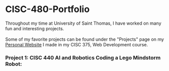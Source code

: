 # CISC-480-Portfolio

Throughout my time at University of Saint Thomas, I have worked on many fun and interesting projects.
</br>
</br>
Some of my favorite projects can be found under the "Projects" page on my [Personal Website](https://nfriesen1.github.io/pages/projects.html) I made in my CISC 375, Web Development course.

<h3> Project 1: CISC 440 AI and Robotics Coding a Lego Mindstorm Robot: </h3>
